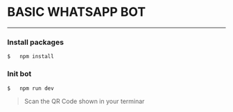 # BASIC WHATSAPP BOT 
------

### Install packages
```console
$   npm install
```

### Init bot
```console
$   npm run dev
```

> Scan the QR Code shown in your terminar